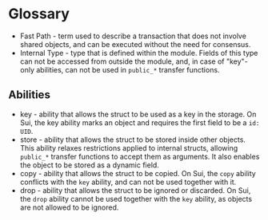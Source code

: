 # Glossary

- Fast Path - term used to describe a transaction that does not involve shared objects, and can be executed without the need for consensus.
- Internal Type - type that is defined within the module. Fields of this type can not be accessed from outside the module, and, in case of "key"-only abilities, can not be used in `public_*` transfer functions.

## Abilities

- key - ability that allows the struct to be used as a key in the storage. On Sui, the key ability marks an object and requires the first field to be a `id: UID`.
- store - ability that allows the struct to be stored inside other objects. This ability relaxes restrictions applied to internal structs, allowing `public_*` transfer functions to accept them as arguments. It also enables the object to be stored as a dynamic field.
- copy - ability that allows the struct to be copied. On Sui, the `copy` ability conflicts with the `key` ability, and can not be used together with it.
- drop - ability that allows the struct to be ignored or discarded. On Sui, the `drop` ability cannot be used together with the `key` ability, as objects are not allowed to be ignored.
